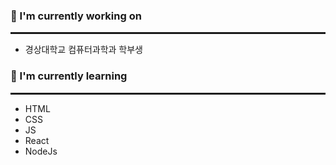 <h3>🔭 I'm currently working on</h3>
<hr style="border: 1px solid">
<ul>
  <li>경상대학교 컴퓨터과학과 학부생</li>
</ul>

<h3>🌱 I'm currently learning</h3>
<hr style="border: 1px solid">
<ul>
  <li>HTML</li>
  <li>CSS</li>
  <li>JS</li>
  <li>React</li>
  <li>NodeJs</li>
</ul>

<!--
**choiish98/choiish98** is a ✨ _special_ ✨ repository because its `README.md` (this file) appears on your GitHub profile.

Here are some ideas to get you started:

- 🔭 I’m currently working on ...
- 🌱 I’m currently learning ...
- 👯 I’m looking to collaborate on ...
- 🤔 I’m looking for help with ...
- 💬 Ask me about ...
- 📫 How to reach me: ...
- 😄 Pronouns: ...
- ⚡ Fun fact: ...
-->
